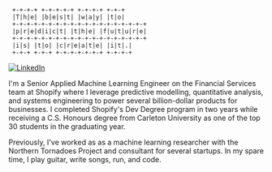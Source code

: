 ```
 +-+-+-+ +-+-+-+-+ +-+-+-+ +-+-+       
 |T|h|e| |b|e|s|t| |w|a|y| |t|o|       
 +-+-+-+-+-+-+-+-+-+-+-+-+-+-+-+-+-+-+ 
 |p|r|e|d|i|c|t| |t|h|e| |f|u|t|u|r|e| 
 +-+-+-+-+-+-+-+-+-+-+-+-+-+-+-+-+-+-+ 
 |i|s| |t|o| |c|r|e|a|t|e| |i|t|.|     
 +-+-+ +-+-+ +-+-+-+-+-+-+ +-+-+-+
```

<!-- --- Social Icons --- -->
[![LinkedIn](https://img.shields.io/badge/LinkedIn-blue?style=flat&logo=Linkedin&logoColor=white&link=https://www.linkedin.com/in/willrwang/)](https://www.linkedin.com/in/willrwang/)

<!-- --- About Me --- -->	
I'm a Senior Applied Machine Learning Engineer on the Financial Services team at Shopify where I leverage predictive modelling, quantitative analysis, and systems engineering to power several billion-dollar products for businesses. I completed Shopify's Dev Degree program in two years while receiving a C.S. Honours degree from Carleton University as one of the top 30 students in the graduating year. 

Previously, I've worked as as a machine learning researcher with the Northern Tornadoes Project and consultant for several startups. In my spare time, I play guitar, write songs, run, and code.
